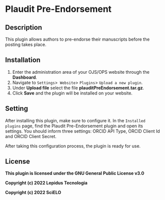 # Plaudit Pre-Endorsement

## Description

This plugin allows authors to pre-endorse their manuscripts before the posting takes place.

## Installation

1. Enter the administration area of ​​your OJS/OPS website through the __Dashboard__.
2. Navigate to `Settings`>` Website`> `Plugins`> `Upload a new plugin`.
3. Under __Upload file__ select the file __plauditPreEndorsement.tar.gz__.
4. Click __Save__ and the plugin will be installed on your website.

## Setting

After installing this plugin, make sure to configure it. In the `Installed plugins` page, find the Plaudit Pre-Endorsement plugin and open its settings. You should inform three settings: ORCID API Type, ORCID Client Id and ORCID Client Secret.

After taking this configuration process, the plugin is ready for use.

## License
__This plugin is licensed under the GNU General Public License v3.0__

__Copyright (c) 2022 Lepidus Tecnologia__

__Copyright (c) 2022 SciELO__
  